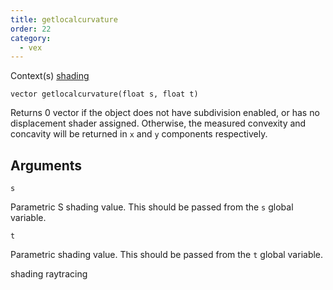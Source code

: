 ```yaml
---
title: getlocalcurvature
order: 22
category:
  - vex
---
```




Context(s)
[shading](../contexts/shading.html)

`vector getlocalcurvature(float s, float t)`

Returns 0 vector if the object does not have subdivision enabled, or has no displacement shader assigned.
Otherwise, the measured convexity and concavity will be returned in `x` and `y` components respectively.

## Arguments

`s`

Parametric S shading value. This should be passed from the `s` global variable.

`t`

Parametric <type> shading value. This should be passed from the `t` global variable.


shading raytracing
